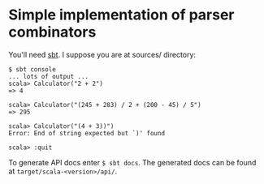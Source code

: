 # Simple implementation of parser combinators #

You'll need [sbt](http://www.scala-sbt.org/). I suppose you are at sources/ directory:
```
$ sbt console
... lots of output ...
scala> Calculator("2 + 2")
=> 4

scala> Calculator("(245 + 283) / 2 + (200 - 45) / 5")
=> 295

scala> Calculator("(4 + 3))")
Error: End of string expected but `)' found

scala> :quit
```

To generate API docs enter `$ sbt docs`. The generated docs can be
found at `target/scala-<version>/api/`.
